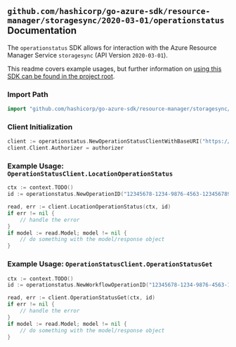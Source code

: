
## `github.com/hashicorp/go-azure-sdk/resource-manager/storagesync/2020-03-01/operationstatus` Documentation

The `operationstatus` SDK allows for interaction with the Azure Resource Manager Service `storagesync` (API Version `2020-03-01`).

This readme covers example usages, but further information on [using this SDK can be found in the project root](https://github.com/hashicorp/go-azure-sdk/tree/main/docs).

### Import Path

```go
import "github.com/hashicorp/go-azure-sdk/resource-manager/storagesync/2020-03-01/operationstatus"
```


### Client Initialization

```go
client := operationstatus.NewOperationStatusClientWithBaseURI("https://management.azure.com")
client.Client.Authorizer = authorizer
```


### Example Usage: `OperationStatusClient.LocationOperationStatus`

```go
ctx := context.TODO()
id := operationstatus.NewOperationID("12345678-1234-9876-4563-123456789012", "locationValue", "operationIdValue")

read, err := client.LocationOperationStatus(ctx, id)
if err != nil {
	// handle the error
}
if model := read.Model; model != nil {
	// do something with the model/response object
}
```


### Example Usage: `OperationStatusClient.OperationStatusGet`

```go
ctx := context.TODO()
id := operationstatus.NewWorkflowOperationID("12345678-1234-9876-4563-123456789012", "example-resource-group", "locationValue", "workflowIdValue", "operationIdValue")

read, err := client.OperationStatusGet(ctx, id)
if err != nil {
	// handle the error
}
if model := read.Model; model != nil {
	// do something with the model/response object
}
```

